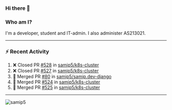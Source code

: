 ### Hi there 👋

### Who am I?
I'm a developer, student and IT-admin. I also administer AS213021.

---
### :zap: Recent Activity
<!--START_SECTION:activity-->
1. ❌ Closed PR [#528](https://github.com/samip5/k8s-cluster/pull/528) in [samip5/k8s-cluster](https://github.com/samip5/k8s-cluster)
2. ❌ Closed PR [#527](https://github.com/samip5/k8s-cluster/pull/527) in [samip5/k8s-cluster](https://github.com/samip5/k8s-cluster)
3. 🎉 Merged PR [#80](https://github.com/samip5/samip.dev-django/pull/80) in [samip5/samip.dev-django](https://github.com/samip5/samip.dev-django)
4. 🎉 Merged PR [#524](https://github.com/samip5/k8s-cluster/pull/524) in [samip5/k8s-cluster](https://github.com/samip5/k8s-cluster)
5. 🎉 Merged PR [#525](https://github.com/samip5/k8s-cluster/pull/525) in [samip5/k8s-cluster](https://github.com/samip5/k8s-cluster)
<!--END_SECTION:activity-->
---

<img align="center" src="https://github-readme-stats.vercel.app/api?username=samip5&show_icons=true" alt="samip5" />
